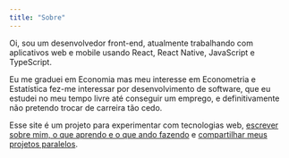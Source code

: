 ```yaml
---
title: "Sobre"
---
```


Oi, sou um desenvolvedor front-end, atualmente trabalhando com aplicativos web
e mobile usando React, React Native, JavaScript e TypeScript.

Eu me graduei em Economia mas meu interesse em Econometria e Estatística fez-me
interessar por desenvolvimento de software, que eu estudei no meu tempo livre
até conseguir um emprego, e definitivamente não pretendo trocar de carreira tão
cedo.

Esse site é um projeto para experimentar com tecnologias web, [escrever sobre
mim, o que aprendo e o que ando fazendo](/posts) e [compartilhar meus projetos
paralelos](/projects).
